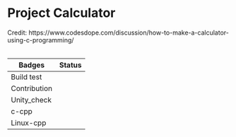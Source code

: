 <h1> Project Calculator </h1>
Credit:  https://www.codesdope.com/discussion/how-to-make-a-calculator-using-c-programming/
<br></br>

| Badges   | Status  |  
| -------- |-------    |
| Build test|          |
| Contribution         |
| Unity_check         |
| c-cpp                |
| Linux-cpp           |
